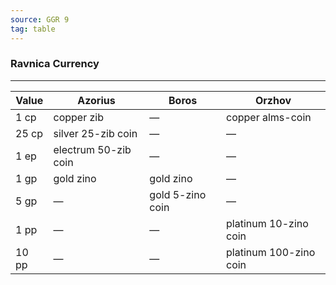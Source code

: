 ```yaml
---
source: GGR 9
tag: table
---
```


### Ravnica Currency
---
|Value|Azorius|Boros|Orzhov|
|-----|-----|-----|-----|
|1 cp|copper zib|—|copper alms-coin|
|25 cp|silver 25-zib coin|—|—|
|1 ep|electrum 50-zib coin|—|—|
|1 gp|gold zino|gold zino|—|
|5 gp|—|gold 5-zino coin|—|
|1 pp|—|—|platinum 10-zino coin|
|10 pp|—|—|platinum 100-zino coin|
